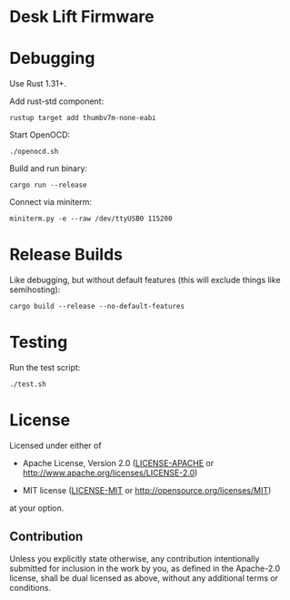 # Desk Lift Firmware


# Debugging

Use Rust 1.31+.

Add rust-std component:

    rustup target add thumbv7m-none-eabi

Start OpenOCD:

    ./openocd.sh

Build and run binary:

    cargo run --release

Connect via miniterm:

    miniterm.py -e --raw /dev/ttyUSB0 115200


# Release Builds

Like debugging, but without default features (this will exclude things like
semihosting):

    cargo build --release --no-default-features


# Testing

Run the test script:

    ./test.sh


# License

Licensed under either of

- Apache License, Version 2.0 ([LICENSE-APACHE](LICENSE-APACHE) or
  http://www.apache.org/licenses/LICENSE-2.0)

- MIT license ([LICENSE-MIT](LICENSE-MIT) or http://opensource.org/licenses/MIT)

at your option.

## Contribution

Unless you explicitly state otherwise, any contribution intentionally submitted
for inclusion in the work by you, as defined in the Apache-2.0 license, shall be
dual licensed as above, without any additional terms or conditions.
